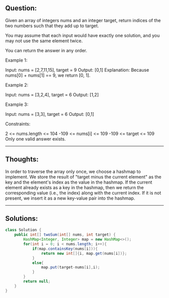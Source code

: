 ## Question:  

Given an array of integers nums and an integer target, return indices of the two numbers such that they add up to target.

You may assume that each input would have exactly one solution, and you may not use the same element twice.

You can return the answer in any order.

Example 1:

Input: nums = [2,7,11,15], target = 9
Output: [0,1]
Explanation: Because nums[0] + nums[1] == 9, we return [0, 1].  

Example 2:

Input: nums = [3,2,4], target = 6
Output: [1,2]  

Example 3:

Input: nums = [3,3], target = 6
Output: [0,1]

Constraints:

2 <= nums.length <= 104
-109 <= nums[i] <= 109
-109 <= target <= 109
Only one valid answer exists.

---
## Thoughts:
In order to traverse the array only once, we choose a hashmap to implement. We store the result of "target minus the 
current element" as the key and the element's index as the value in the hashmap. If the current element already exists 
as a key in the hashmap, then we return the corresponding value (i.e., the index) along with the current index. 
If it is not present, we insert it as a new key-value pair into the hashmap.

---
## Solutions:  

```Java
class Solution {  
    public int[] twoSum(int[] nums, int target) {  
        HashMap<Integer, Integer> map = new HashMap<>();  
        for(int i = 0; i < nums.length; i++){  
            if(map.containsKey(nums[i])){  
                return new int[]{i, map.get(nums[i])};  
            }  
            else{  
                map.put(target-nums[i],i);  
            }  
        }  
        return null;  
    }  
}  
```
